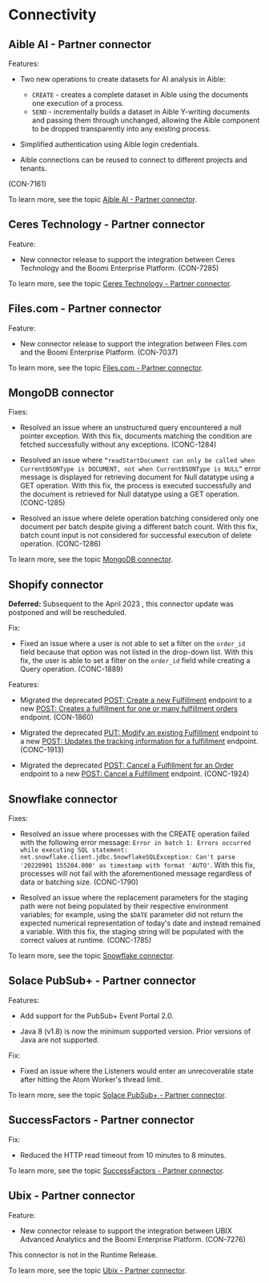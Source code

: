 # Connectivity 

<head>
  <meta name="guidename" content="Release Notes"/>
  <meta name="context" content="GUID-332c54cf-445e-417f-8c30-072aa8a12dd3"/>
</head>





## Aible AI - Partner connector 

Features:

-   Two new operations to create datasets for AI analysis in Aible:

    -   `CREATE` - creates a complete dataset in Aible using the documents one execution of a process.
    -   `SEND` - incrementally builds a dataset in Aible Y-writing documents and passing them through unchanged, allowing the Aible component to be dropped transparently into any existing process.
-   Simplified authentication using Aible login credentials.
-   Aible connections can be reused to connect to different projects and tenants.

\(CON-7161\)

To learn more, see the topic [Aible AI - Partner connector](/docs/Atomsphere/Integration/Connectors/int-Aible_connector_b2c80ebe-82f6-4130-b9ad-10b5183e0da3.md).

## Ceres Technology - Partner connector 

Feature:

-   New connector release to support the integration between Ceres Technology and the Boomi Enterprise Platform. \(CON-7285\)



To learn more, see the topic [Ceres Technology - Partner connector](/docs/Atomsphere/Integration/Connectors/r-atm-Ceres_Tech_connector_5a328f60-ba7e-4f63-8041-58527fb5212f.md).

## Files.com - Partner connector 

Feature:

-   New connector release to support the integration between Files.com and the Boomi Enterprise Platform. \(CON-7037\)


To learn more, see the topic [Files.com - Partner connector](/docs/Atomsphere/Integration/Connectors/r-atm-Files_connector_233ee8d5-7738-4ed7-86a1-37c85563592c.md).

## MongoDB connector 

Fixes:

-  Resolved an issue where an unstructured query encountered a null pointer exception. With this fix, documents matching the condition are fetched successfully without any exceptions. (CONC-1284)

-   Resolved an issue where `“readStartDocument can only be called when CurrentBSONType is DOCUMENT, not when CurrentBSONType is NULL“` error message is displayed for retrieving document for Null datatype using a GET operation. With this fix, the process is executed successfully and the document is retrieved for Null datatype using a GET operation. \(CONC-1285\)

-   Resolved an issue where delete operation batching considered only one document per batch despite giving a different batch count. With this fix, batch count input is not considered for successful execution of delete operation. \(CONC-1286\)


To learn more, see the topic [MongoDB connector](/docs/Atomsphere/Integration/Connectors/int-MongoDB_connector_a6cce0aa-00a6-48d0-bfbe-feb2474b57e1.md).

## Shopify connector 

**Deferred:** Subsequent to the April 2023 , this connector update was postponed and will be rescheduled.

Fix:

-   Fixed an issue where a user is not able to set a filter on the `order_id` field because that option was not listed in the drop-down list. With this fix, the user is able to set a filter on the `order_id` field while creating a Query operation. \(CONC-1889\)


Features:

-   Migrated the deprecated [POST: Create a new Fulfillment](https://shopify.dev/docs/api/admin-rest/2022-04/resources/fulfillment#post-orders-order-id-fulfillments) endpoint to a new [POST: Creates a fulfillment for one or many fulfillment orders](https://shopify.dev/docs/api/admin-rest/2022-04/resources/fulfillment#post-fulfillments) endpoint. \(CON-1860\)

-   Migrated the deprecated [PUT: Modify an existing Fulfillment](https://shopify.dev/docs/api/admin-rest/2022-04/resources/fulfillment#put-orders-order-id-fulfillments-fulfillment-id) endpoint to a new [POST: Updates the tracking information for a fulfillment](https://shopify.dev/docs/api/admin-rest/2022-04/resources/fulfillment#post-fulfillments-fulfillment-id-update-tracking) endpoint. \(CONC-1913\)

-   Migrated the deprecated [POST: Cancel a Fulfillment for an Order](https://shopify.dev/docs/api/admin-rest/2022-04/resources/fulfillment#post-orders-order-id-fulfillments-fulfillment-id-cancel) endpoint to a new [POST: Cancel a Fulfillment](https://shopify.dev/docs/api/admin-rest/2022-04/resources/fulfillment#post-fulfillments-fulfillment-id-cancel) endpoint. \(CONC-1924\)


## Snowflake connector 

Fixes:

-   Resolved an issue where processes with the CREATE operation failed with the following error message: `Error in batch 1: Errors occurred while executing SQL statement: net.snowflake.client.jdbc.SnowflakeSQLException: Can't parse '20220901 155204.000' as timestamp with format 'AUTO'`. With this fix, processes will not fail with the aforementioned message regardless of data or batching size. \(CONC-1790\)

-   Resolved an issue where the replacement parameters for the staging path were not being populated by their respective environment variables; for example, using the `$DATE` parameter did not return the expected numerical representation of today's date and instead remained a variable. With this fix, the staging string will be populated with the correct values at runtime. \(CONC-1785\)


To learn more, see the topic [Snowflake connector](/docs/Atomsphere/Integration/Connectors/int-Snowflake_Connector_f551004c-1429-4fe1-85c1-b345d37ab73c.md).

## Solace PubSub+ - Partner connector 

Features:

-   Add support for the PubSub+ Event Portal 2.0.



-   Java 8 \(v1.8\) is now the minimum supported version. Prior versions of Java are not supported.



Fix:

-   Fixed an issue where the Listeners would enter an unrecoverable state after hitting the Atom Worker's thread limit.




To learn more, see the topic [Solace PubSub+ - Partner connector](/docs/Atomsphere/Integration/Connectors/int-Solace_PubSub_connector_b38dbd64-539a-40f5-854b-1efd40b4477d.md).

## SuccessFactors - Partner connector 

Fix:

-   Reduced the HTTP read timeout from 10 minutes to 8 minutes.


To learn more, see the topic [SuccessFactors - Partner connector](/docs/Atomsphere/Integration/Connectors/r-atm-SuccessFactors_Connector_93ec6fae-8624-466e-b309-728de281d56a.md).

## Ubix - Partner connector 

Feature:

-   New connector release to support the integration between UBIX Advanced Analytics and the Boomi Enterprise Platform. \(CON-7276\)

This connector is not in the Runtime Release.

To learn more, see the topic [Ubix - Partner connector](/docs/Atomsphere/Integration/Connectors/int-Ubix_connector_ccb8007a-f4ab-44ea-985b-8d82bbc26c5a.mdx).

